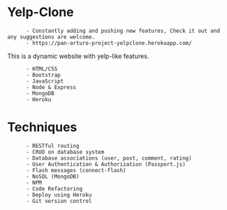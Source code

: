 # Yelp-Clone
          
          - Constantly adding and pushing new features, Check it out and any suggestions are welcome.
          - https://pan-arturo-project-yelpclone.herokuapp.com/
          

This is a dynamic website with yelp-like features.

          - HTML/CSS
          - Bootstrap
          - JavaScript
          - Node & Express
          - MongoDB
          - Heroku

# Techniques
              
          - RESTful routing 
          - CRUD on database system
          - Database associations (user, post, comment, rating)       
          - User Authentication & Authorization (Passport.js) 
          - Flash messages (connect-flash)
          - NoSQL (MongoDB)
          - NPM 
          - Code Refactoring 
          - Deploy using Heroku
          - Git version control


